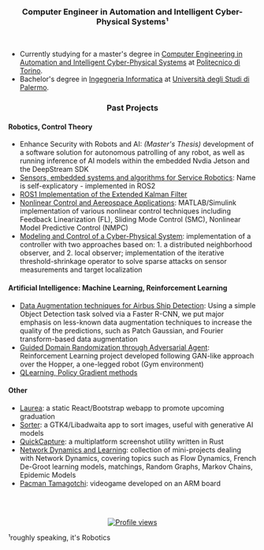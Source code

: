 <!-- <h1 align="left">Francesco</h1> -->
<h3 align="center">Computer Engineer in Automation and Intelligent Cyber-Physical Systems¹</h3>
<!-- <h4 align="center">( or, roughly speaking, Robotics)</h4> -->

<br>

* Currently studying for a master's degree in [Computer Engineering in Automation and Intelligent Cyber-Physical Systems](https://didattica.polito.it/pls/portal30/sviluppo.offerta_formativa_2019.vis?p_a_acc=2023&p_sdu=37&p_cds=18) at [Politecnico di Torino](https://www.polito.it/).
* Bachelor's degree in [Ingegneria Informatica](https://offertaformativa.unipa.it/offweb/public/corso/visualizzaCurriculum.seam?cid=19060&oidCurriculum=18008) at [Università degli Studi di Palermo](https://www.unipa.it/).

</p>

<p>

<h3 align="center">Past Projects</h3>
<!-- which I've used in previous projects   -->

<h4 align="left">Robotics, Control Theory</h4>

- Enhance Security with Robots and AI: *(Master's Thesis)* development of a software solution for autonomous patrolling of any robot, as well as running inference of AI models within the embedded Nvdia Jetson and the DeepStream SDK
- [Sensors, embedded systems and algorithms for Service Robotics](https://github.com/enfff/SESASR): Name is self-explicatory -  implemented in ROS2
- [ROS1 Implementation of the Extended Kalman Filter](https://github.com/enfff/robot-learning-labs/tree/main/exercise1-ekf-enfff)
- [Nonlinear Control and Aereospace Applications](https://github.com/enfff/NLCAA): MATLAB/Simulink implementation of various nonlinear control techniques including Feedback Linearization (FL), Sliding Mode Control (SMC), Nonlinear Model Predictive Control (NMPC)
- [Modeling and Control of a Cyber-Physical System](https://github.com/enfff/cps-project): implementation of a controller with two approaches based on: 1. a distributed neighborhood observer, and 2. local observer; implementation of the iterative threshold-shrinkage operator to solve sparse attacks on sensor measurements and target localization

<h4 align="left">Artificial Intelligence: Machine Learning, Reinforcement Learning</h4>

- [Data Augmentation techniques for Airbus Ship Detection](https://github.com/enfff/airbus-ship-detection): Using a simple Object Detection task solved via a Faster R-CNN,  we put major emphasis on less-known data augmentation techniques to increase the quality of the predictions, such as Patch Gaussian, and  Fourier transform-based data augmentation
- [Guided Domain Randomization through Adversarial Agent](https://github.com/enfff/rl-hopper): Reinforcement Learning project developed following GAN-like approach over the Hopper, a one-legged robot (Gym environment)
- [QLearning, Policy Gradient methods](https://github.com/enfff/robot-learning-labs/tree/main/exercise3-qlearning-enfff)

<h4 align="left">Other</h4>

- [Laurea](https://enfff.github.io/laurea/): a static React/Bootstrap webapp to promote upcoming graduation
- [Sorter](https://github.com/enfff/sorter): a GTK4/Libadwaita app to sort images, useful with generative AI models
- [QuickCapture](https://github.com/enfff/quickcapture-egui): a multiplatform screenshot utility written in Rust
- [Network Dynamics and Learning](https://github.com/enfff/NDL): collection of mini-projects dealing with Network Dynamics, covering topics such as Flow Dynamics, French De-Groot learning models, matchings, Random Graphs, Markov Chains, Epidemic Models
- [Pacman Tamagotchi](https://github.com/enfff/pacman_tamagotchi): videogame developed on an ARM board

<br>
<br>

<p align="center">
<a href="https://komarev.com/ghpvc/?username=enfff&color=yellow"><img src="https://komarev.com/ghpvc/?username=enfff&color=yellow" alt="Profile views"></a>
</p>

<p align="left">¹roughly speaking, it's Robotics</p>

